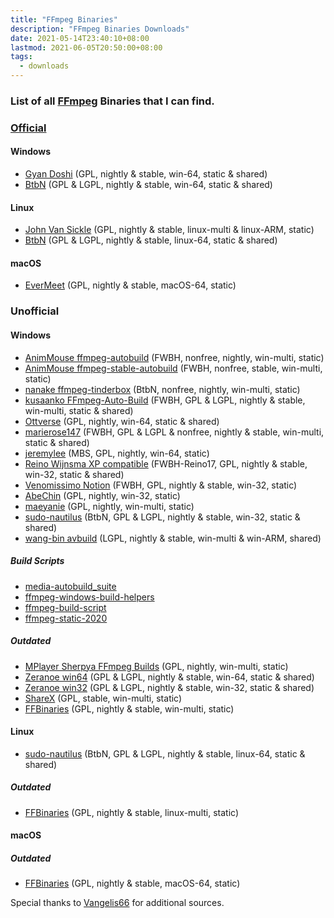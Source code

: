 ```yaml
---
title: "FFmpeg Binaries"
description: "FFmpeg Binaries Downloads"
date: 2021-05-14T23:40:10+08:00
lastmod: 2021-06-05T20:50:00+08:00
tags:
  - downloads
---
```

### List of all [FFmpeg](https://ffmpeg.org/) Binaries that I can find.

### [Official](https://ffmpeg.org/download.html)
#### Windows
* [Gyan Doshi](https://www.gyan.dev/ffmpeg/builds/) (GPL, nightly & stable, win-64, static & shared)
* [BtbN](https://github.com/BtbN/FFmpeg-Builds/releases) (GPL & LGPL, nightly & stable, win-64, static & shared)

#### Linux
* [John Van Sickle](https://johnvansickle.com/ffmpeg/) (GPL, nightly & stable, linux-multi & linux-ARM, static)
* [BtbN](https://github.com/BtbN/FFmpeg-Builds/releases) (GPL & LGPL, nightly & stable, linux-64, static & shared)

#### macOS
* [EverMeet](https://evermeet.cx/ffmpeg/) (GPL, nightly & stable, macOS-64, static)

### Unofficial
#### Windows
* [AnimMouse ffmpeg-autobuild](https://github.com/AnimMouse/ffmpeg-autobuild) (FWBH, nonfree, nightly, win-multi, static)
* [AnimMouse ffmpeg-stable-autobuild](https://github.com/AnimMouse/ffmpeg-stable-autobuild) (FWBH, nonfree, stable, win-multi, static)
* [nanake ffmpeg-tinderbox](https://github.com/nanake/ffmpeg-tinderbox) (BtbN, nonfree, nightly, win-multi, static)
* [kusaanko FFmpeg-Auto-Build](https://github.com/kusaanko/FFmpeg-Auto-Build) (FWBH, GPL & LGPL, nightly & stable, win-multi, static & shared)
* [Ottverse](https://ottverse.com/ffmpeg-builds/) (GPL, nightly, win-64, static & shared)
* [marierose147](https://github.com/marierose147/ffmpeg_windows_exe_with_fdk_aac) (FWBH, GPL & LGPL & nonfree, nightly & stable, win-multi, static & shared)
* [jeremylee](https://jeremylee.sh/bin.html) (MBS, GPL, nightly, win-64, static)
* [Reino Wijnsma XP compatible](https://rwijnsma.home.xs4all.nl/files/ffmpeg/?C=M;O=D) (FWBH-Reino17, GPL, nightly & stable, win-32, static & shared)
* [Venomissimo Notion](https://www.notion.so/34dc4ddf501a4b98b46ea9fb4f3470af?v=878345c5d88f4d21a6520db752b5c29f) (FWBH, GPL, nightly & stable, win-32, static)
* [AbeChin](http://blog.k-tai-douga.com/category/359294-1.html) (GPL, nightly, win-32, static)
* [maeyanie](https://jenkins.maeyanie.com/job/ffmpeg/) (GPL, nightly, win-multi, static)
* [sudo-nautilus](https://github.com/sudo-nautilus/FFmpeg-Builds-Win32/releases) (BtbN, GPL & LGPL, nightly & stable, win-32, static & shared)
* [wang-bin avbuild](https://github.com/wang-bin/avbuild) (LGPL, nightly & stable, win-multi & win-ARM, shared)

##### Build Scripts
* [media-autobuild_suite](https://github.com/m-ab-s/media-autobuild_suite)
* [ffmpeg-windows-build-helpers](https://github.com/rdp/ffmpeg-windows-build-helpers)
* [ffmpeg-build-script](https://github.com/markus-perl/ffmpeg-build-script)
* [ffmpeg-static-2020](https://github.com/TNTPro/ffmpeg-static-2020)

##### Outdated
* [MPlayer Sherpya FFmpeg Builds](https://sourceforge.net/projects/mplayer-win32/files/FFmpeg/) (GPL, nightly, win-multi, static)
* [Zeranoe win64](https://web.archive.org/web/20200918193258/https://ffmpeg.zeranoe.com/builds/win64/) (GPL & LGPL, nightly & stable, win-64, static & shared)
* [Zeranoe win32](https://web.archive.org/web/20200918193245/https://ffmpeg.zeranoe.com/builds/win32/) (GPL & LGPL, nightly & stable, win-32, static & shared)
* [ShareX](https://github.com/ShareX/FFmpeg) (GPL, stable, win-multi, static)
* [FFBinaries](https://ffbinaries.com/downloads) (GPL, nightly & stable, win-multi, static)

#### Linux
* [sudo-nautilus](https://github.com/sudo-nautilus/FFmpeg-Builds-Win32/releases) (BtbN, GPL & LGPL, nightly & stable, linux-64, static & shared)

##### Outdated
* [FFBinaries](https://ffbinaries.com/downloads) (GPL, nightly & stable, linux-multi, static)

#### macOS
##### Outdated
* [FFBinaries](https://ffbinaries.com/downloads) (GPL, nightly & stable, macOS-64, static)

Special thanks to [Vangelis66](https://github.com/AnimMouse/ffmpeg-autobuild/issues/274#issuecomment-853315861) for additional sources.